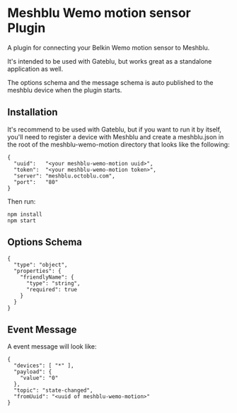 # Meshblu Wemo motion sensor Plugin #
A plugin for connecting your Belkin Wemo motion sensor to Meshblu.

It's intended to be used with Gateblu, but works great as a standalone application as well.

The options schema and the message schema is auto published to the meshblu device when the plugin starts.

## Installation ##
It's recommend to be used with Gateblu, but if you want to run it by itself, you'll need to register a device with Meshblu and create a meshblu.json in the root of the meshblu-wemo-motion directory that looks like the following:

```
{
  "uuid":   "<your meshblu-wemo-motion uuid>",
  "token":  "<your meshblu-wemo-motion token>",
  "server": "meshblu.octoblu.com",
  "port":   "80"
}
```

Then run:
```
npm install
npm start
```

## Options Schema ##
```
{
  "type": "object",
  "properties": {
    "friendlyName": {
      "type": "string",
      "required": true
    }
  }
}
```

## Event Message ##
A event message will look like:
```
{
  "devices": [ "*" ],
  "payload": {
    "value": "0"
  },
  "topic": "state-changed",
  "fromUuid": "<uuid of meshblu-wemo-motion>"
}
```
